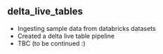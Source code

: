 ## delta_live_tables
* Ingesting sample data from databricks datasets
* Created a delta live table pipeline
* TBC (to be continued :)

